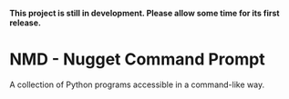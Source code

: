 **This project is still in development. Please allow some time for its first release.**

# NMD - Nugget Command Prompt
A collection of Python programs accessible in a command-like way.
